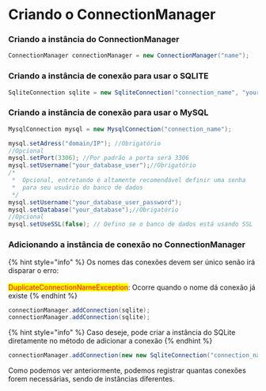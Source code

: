# Criando o ConnectionManager



### Criando a instância do ConnectionManager

```java
ConnectionManager connectionManager = new ConnectionManager("name");
```

### Criando a instância de conexão para usar o SQLITE

```java
SqliteConnection sqlite = new SqliteConnection("connection_name", "yourdirectory/filename.db")
```

### Criando a instância de conexão para usar o MySQL

```java
MysqlConnection mysql = new MysqlConnection("connection_name");

mysql.setAdress("domain/IP"); //Obrigatório
//Opcional
mysql.setPort(3306); //Por padrão a porta será 3306
mysql.setUsername("your_database_user");//Obrigatório
/*
 *  Opcional, entretando é altamente recomendável definir uma senha
 *  para seu usuário do banco de dados
 */
mysql.setUsername("your_database_user_password");
mysql.setDatabase("your_database");//Obrigatório
//Opcional
mysql.setUseSSL(false); // Defino se o banco de dados está usando SSL
```

### Adicionando a instância de conexão no ConnectionManager

{% hint style="info" %}
Os nomes das conexões devem ser único senão irá disparar o erro:\
\
<mark style="color:red;">DuplicateConnectionNameException</mark>:  Ocorre quando o nome dá conexão já existe
{% endhint %}

```java
connectionManager.addConnection(sqlite);
connectionManager.addConnection(sqlite);
```

{% hint style="info" %}
Caso deseje, pode criar a instância do SQLite diretamente no método de adicionar a conexão
{% endhint %}

```java
connectionManager.addConnection(new new SqliteConnection("connection_name", "yourdirectory/filename.db");
```



Como podemos ver anteriormente, podemos registrar quantas conexões forem necessárias, sendo de instâncias diferentes.
